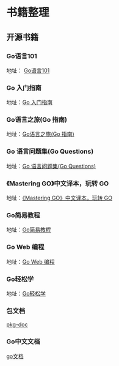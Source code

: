 # 书籍整理

## 开源书籍

### Go语言101

地址： [Go语言101](https://gfw.go101.org/article/101.html)


### Go 入门指南

地址：[Go 入门指南](https://www.bookstack.cn/books/the-way-to-go_ZH_CN)


### Go语言之旅(Go 指南)

地址：[Go语言之旅(Go 指南)](https://www.bookstack.cn/read/tour-go/README.md)

### Go 语言问题集(Go Questions)

地址：[Go 语言问题集(Go Questions)](https://www.bookstack.cn/read/qcrao-Go-Questions/README.md)

### 《Mastering GO》中文译本，玩转 GO

地址：[《Mastering GO》中文译本，玩转 GO](https://www.bookstack.cn/read/Mastering_Go_ZH_CN/README.md)

### Go简易教程

地址：[Go简易教程](https://www.bookstack.cn/read/the-little-go-book_ZH_CN/summary.md)

### Go Web 编程

地址：[Go Web 编程](https://www.bookstack.cn/read/Go-Web/README.md)

### Go轻松学

地址：[Go轻松学](https://www.bookstack.cn/read/go-easy/go_tutorial_0_what_to_learn.md)

### 包文档

[pkg-doc](https://go-zh.org/pkg/)

### Go中文文档

[go文档](https://go.p2hp.com/doc/)